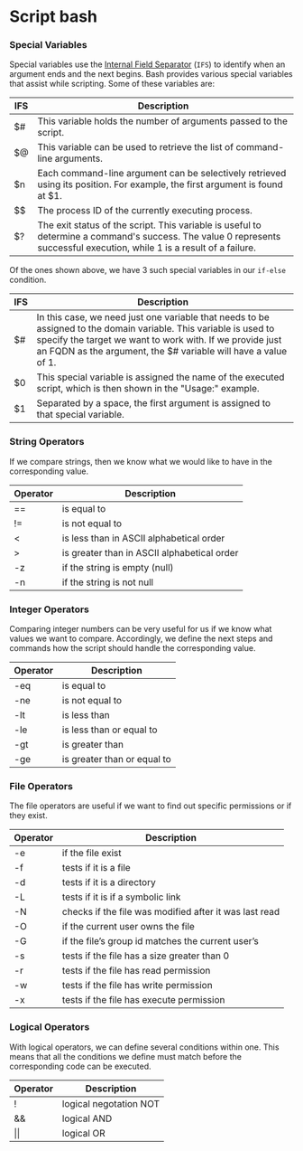 # Script bash

### Special Variables

Special variables use the [Internal Field Separator](https://bash.cyberciti.biz/guide/$IFS) (`IFS`) to identify when an argument ends and the next begins. Bash provides various special variables that assist while scripting. Some of these variables are:

| IFS | Description                                                                                                                                                             |
| --- | ----------------------------------------------------------------------------------------------------------------------------------------------------------------------- |
| $#  | This variable holds the number of arguments passed to the script.                                                                                                       |
| $@  | This variable can be used to retrieve the list of command-line arguments.                                                                                               |
| $n  | Each command-line argument can be selectively retrieved using its position. For example, the first argument is found at $1.                                             |
| \$$ | The process ID of the currently executing process.                                                                                                                      |
| $?  | The exit status of the script. This variable is useful to determine a command's success. The value 0 represents successful execution, while 1 is a result of a failure. |

Of the ones shown above, we have 3 such special variables in our `if-else` condition.

| IFS | Description                                                                                                                                                                                                                                     |
| --- | ----------------------------------------------------------------------------------------------------------------------------------------------------------------------------------------------------------------------------------------------- |
| $#  | In this case, we need just one variable that needs to be assigned to the domain variable. This variable is used to specify the target we want to work with. If we provide just an FQDN as the argument, the $# variable will have a value of 1. |
| $0  | This special variable is assigned the name of the executed script, which is then shown in the "Usage:" example.                                                                                                                                 |
| $1  | Separated by a space, the first argument is assigned to that special variable.                                                                                                                                                                  |

### String Operators

If we compare strings, then we know what we would like to have in the corresponding value.

| Operator | Description                                 |
| -------- | ------------------------------------------- |
| ==       | is equal to                                 |
| !=       | is not equal to                             |
| <        | is less than in ASCII alphabetical order    |
| >        | is greater than in ASCII alphabetical order |
| -z       | if the string is empty (null)               |
| -n       | if the string is not null                   |

### Integer Operators

Comparing integer numbers can be very useful for us if we know what values we want to compare. Accordingly, we define the next steps and commands how the script should handle the corresponding value.

| Operator | Description                 |
| -------- | --------------------------- |
| -eq      | is equal to                 |
| -ne      | is not equal to             |
| -lt      | is less than                |
| -le      | is less than or equal to    |
| -gt      | is greater than             |
| -ge      | is greater than or equal to |

### File Operators

The file operators are useful if we want to find out specific permissions or if they exist.

| Operator | Description                                            |
| -------- | ------------------------------------------------------ |
| -e       | if the file exist                                      |
| -f       | tests if it is a file                                  |
| -d       | tests if it is a directory                             |
| -L       | tests if it is if a symbolic link                      |
| -N       | checks if the file was modified after it was last read |
| -O       | if the current user owns the file                      |
| -G       | if the file’s group id matches the current user’s      |
| -s       | tests if the file has a size greater than 0            |
| -r       | tests if the file has read permission                  |
| -w       | tests if the file has write permission                 |
| -x       | tests if the file has execute permission               |

### Logical Operators

With logical operators, we can define several conditions within one. This means that all the conditions we define must match before the corresponding code can be executed.

| Operator | Description            |
| -------- | ---------------------- |
| !        | logical negotation NOT |
| &&       | logical AND            |
| \|\|     | logical OR             |
